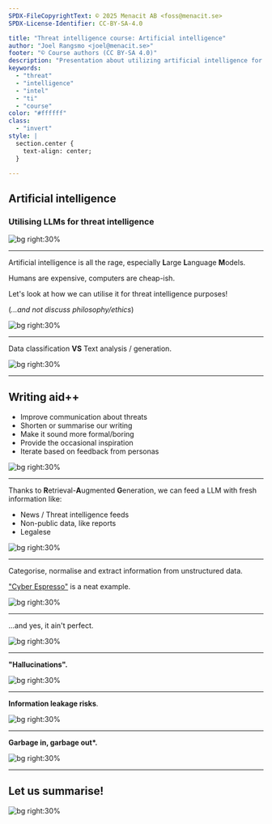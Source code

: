 ```yaml
---
SPDX-FileCopyrightText: © 2025 Menacit AB <foss@menacit.se>
SPDX-License-Identifier: CC-BY-SA-4.0

title: "Threat intelligence course: Artificial intelligence"
author: "Joel Rangsmo <joel@menacit.se>"
footer: "© Course authors (CC BY-SA 4.0)"
description: "Presentation about utilizing artificial intelligence for threat intelligence"
keywords:
  - "threat"
  - "intelligence"
  - "intel"
  - "ti"
  - "course"
color: "#ffffff"
class:
  - "invert"
style: |
  section.center {
    text-align: center;
  }

---
```

<!-- _footer: "%ATTRIBUTION_PREFIX% Wolfgang Stief (CC0 1.0)" -->
## Artificial intelligence
### Utilising LLMs for threat intelligence

![bg right:30%](images/26-dec_woman.jpg)

---
<!-- _footer: "%ATTRIBUTION_PREFIX% Wolfgang Stief (CC0 1.0)" -->
Artificial intelligence is all the rage,
especially **L**arge **L**anguage **M**odels.
  
Humans are expensive,
computers are cheap-ish.
    
Let's look at how we can utilise it
for threat intelligence purposes!

(_...and not discuss philosophy/ethics_)

![bg right:30%](images/26-dec_woman.jpg)

---
<!-- _footer: "%ATTRIBUTION_PREFIX% Joel Rangsmo (CC BY-SA 4.0)" -->
Data classification
**VS**
Text analysis / generation. 

![bg right:30%](images/26-pipes_over_lake_with_trees.jpg)

---
<!-- _footer: "%ATTRIBUTION_PREFIX% Shannon Kringen (CC BY 2.0)" -->
## Writing aid++
- Improve communication about threats
- Shorten or summarise our writing
- Make it sound more formal/boring
- Provide the occasional inspiration
- Iterate based on feedback from personas

![bg right:30%](images/26-turtles.jpg)

---
<!-- _footer: "%ATTRIBUTION_PREFIX% Stig Nygaard (CC BY 2.0)" -->
Thanks to **R**etrieval-**A**ugmented **G**eneration,
we can feed a LLM with fresh information like:

- News / Threat intelligence feeds
- Non-public data, like reports
- Legalese

![bg right:30%](images/26-holmen.jpg)

---
<!-- _footer: "%ATTRIBUTION_PREFIX% Joel Rangsmo (CC BY-SA 4.0)" -->
Categorise, normalise and extract
information from unstructured data.

["Cyber Espresso"](https://www.cyberespresso.eu/) is a neat example.

![bg right:30%](images/26-sleeping_statue_on_rock.jpg)

---
<!-- _footer: "%ATTRIBUTION_PREFIX% Leah Oswald (CC BY-SA 2.0)" -->
...and yes, it ain't perfect.

![bg right:30%](images/26-smoke_person.jpg)

---
<!-- _footer: "%ATTRIBUTION_PREFIX% Indrora (CC BY 2.0)" -->
**"Hallucinations".** 

![bg right:30%](images/26-defcon_room.jpg)

---
<!-- _footer: "%ATTRIBUTION_PREFIX% Nicholas A. Tonelli (CC BY 2.0)" -->
**Information leakage risks**.

![bg right:30%](images/26-abandoned_gaspipe.jpg)

---
<!-- _footer: "%ATTRIBUTION_PREFIX% Cory Doctorow (CC BY-SA 2.0)" -->
**Garbage in, garbage out\*.**

![bg right:30%](images/26-amazon_man.jpg)

---
<!-- _footer: "%ATTRIBUTION_PREFIX% Wolfgang Stief (CC0 1.0)" -->
## Let us summarise!

![bg right:30%](images/26-dec_woman.jpg)
